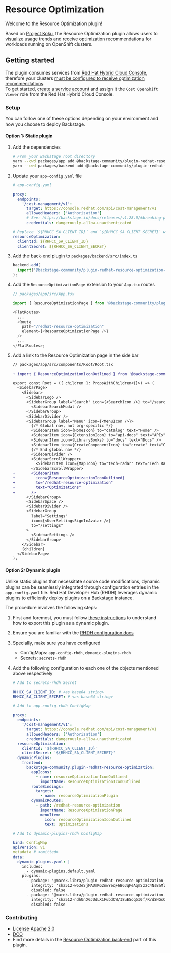 # Resource Optimization

Welcome to the Resource Optimization plugin!

Based on [Project Koku](https://github.com/project-koku/koku), the Resource Optimization plugin allows users to visualize usage trends and receive optimization recommendations for workloads running on OpenShift clusters.

## Getting started

The plugin consumes services from [Red Hat Hybrid Cloud Console](https://console.redhat.com/openshift/cost-management/optimizations), therefore your clusters [must be configured to receive optimization recommendations](https://docs.redhat.com/en/documentation/cost_management_service/1-latest/html-single/getting_started_with_resource_optimization_for_openshift/index).  
To get started, [create a service account](https://console.redhat.com/application-services/service-accounts) and assign it the `Cost OpenShift Viewer` role from the Red Hat Hybrid Cloud Console.

### Setup

You can follow one of these options depending on your environment and how you choose to deploy Backstage.

#### Option 1: Static plugin

1. Add the dependencies

   ```sh
   # From your Backstage root directory
   yarn --cwd packages/app add @backstage-community/plugin-redhat-resource-optimization
   yarn --cwd packages/backend add @backstage-community/plugin-redhat-resource-optimization-backend
   ```

1. Update your `app-config.yaml` file

   ```yaml
   # app-config.yaml

   proxy:
     endpoints:
       '/cost-management/v1':
         target: https://console.redhat.com/api/cost-management/v1
         allowedHeaders: ['Authorization']
         # See: https://backstage.io/docs/releases/v1.28.0/#breaking-proxy-backend-plugin-protected-by-default
         credentials: dangerously-allow-unauthenticated

   # Replace `${RHHCC_SA_CLIENT_ID}` and `${RHHCC_SA_CLIENT_SECRET}` with the service account credentials.
   resourceOptimization:
     clientId: ${RHHCC_SA_CLIENT_ID}
     clientSecret: ${RHHCC_SA_CLIENT_SECRET}
   ```

1. Add the back-end plugin to `packages/backend/src/index.ts`

   ```ts
   backend.add(
     import('@backstage-community/plugin-redhat-resource-optimization-backend'),
   );
   ```

1. Add the `ResourceOptimizationPage` extension to your `App.tsx` routes

   ```ts
   // packages/app/src/App.tsx

   import { ResourceOptimizationPage } from '@backstage-community/plugin-redhat-resource-optimization';

   <FlatRoutes>
     ...
     <Route
       path="/redhat-resource-optimization"
       element={<ResourceOptimizationPage />}
     />
     ...
   </FlatRoutes>;
   ```

1. Add a link to the Resource Optimization page in the side bar

   ```diff
   // packages/app/src/components/Root/Root.tsx

   + import { ResourceOptimizationIconOutlined } from '@backstage-community/plugin-redhat-resource-optimization';

   export const Root = ({ children }: PropsWithChildren<{}>) => (
     <SidebarPage>
       <Sidebar>
         <SidebarLogo />
         <SidebarGroup label="Search" icon={<SearchIcon />} to="/search">
           <SidebarSearchModal />
         </SidebarGroup>
         <SidebarDivider />
         <SidebarGroup label="Menu" icon={<MenuIcon />}>
           {/* Global nav, not org-specific */}
           <SidebarItem icon={HomeIcon} to="catalog" text="Home" />
           <SidebarItem icon={ExtensionIcon} to="api-docs" text="APIs" />
           <SidebarItem icon={LibraryBooks} to="docs" text="Docs" />
           <SidebarItem icon={CreateComponentIcon} to="create" text="Create..." />
           {/* End global nav */}
           <SidebarDivider />
           <SidebarScrollWrapper>
             <SidebarItem icon={MapIcon} to="tech-radar" text="Tech Radar" />
           </SidebarScrollWrapper>
   +       <SidebarItem
   +         icon={ResourceOptimizationIconOutlined}
   +         to="/redhat-resource-optimization"
   +         text="Optimizations"
   +       />
         </SidebarGroup>
         <SidebarSpace />
         <SidebarDivider />
         <SidebarGroup
           label="Settings"
           icon={<UserSettingsSignInAvatar />}
           to="/settings"
         >
           <SidebarSettings />
         </SidebarGroup>
       </Sidebar>
       {children}
     </SidebarPage>
   );
   ```

#### Option 2: Dynamic plugin

Unlike static plugins that necessitate source code modifications, dynamic plugins can be seamlessly integrated through configuration entries in the `app-config.yaml` file.
Red Hat Developer Hub (RHDH) leverages dynamic plugins to efficiently deploy plugins on a Backstage instance.

The procedure involves the following steps:

1. First and foremost, you must follow [these instructions](https://github.com/janus-idp/backstage-showcase/blob/main/docs/dynamic-plugins/export-derived-package.md) to understand how to export this plugin as a dynamic plugin.
1. Ensure you are familiar with the [RHDH configuration docs](https://docs.redhat.com/en/documentation/red_hat_developer_hub/1.3/html/administration_guide_for_red_hat_developer_hub/assembly-add-custom-app-file-openshift_admin-rhdh#proc-add-custom-app-config-file-ocp-operator_admin-rhdh)
1. Specially, make sure you have configured

   - ConfigMaps: `app-config-rhdh`, `dynamic-plugins-rhdh`
   - Secrets: `secrets-rhdh`

1. Add the following configuration to each one of the objects mentioned above respectively

   ```yaml
   # Add to secrets-rhdh Secret

   RHHCC_SA_CLIENT_ID: # <as base64 string>
   RHHCC_SA_CLIENT_SECRET: # <as base64 string>
   ```

   ```yaml
   # Add to app-config-rhdh ConfigMap

   proxy:
     endpoints:
       '/cost-management/v1':
         target: https://console.redhat.com/api/cost-management/v1
         allowedHeaders: ['Authorization']
         credentials: dangerously-allow-unauthenticated
     resourceOptimization:
       clientId: '${RHHCC_SA_CLIENT_ID}'
       clientSecret: '${RHHCC_SA_CLIENT_SECRET}'
     dynamicPlugins:
       frontend:
         backstage-community.plugin-redhat-resource-optimization:
           appIcons:
             - name: resourceOptimizationIconOutlined
               importName: ResourceOptimizationIconOutlined
           routeBindings:
             targets:
               - name: resourceOptimizationPlugin
           dynamicRoutes:
             - path: /redhat-resource-optimization
               importName: ResourceOptimizationPage
               menuItem:
                 icon: resourceOptimizationIconOutlined
                 text: Optimizations
   ```

   ```yaml
   # Add to dynamic-plugins-rhdh ConfigMap

   kind: ConfigMap
   apiVersion: v1
   metadata # <omitted>
   data:
     dynamic-plugins.yaml: |
       includes:
         - dynamic-plugins.default.yaml
       plugins:
         - package: '@marek.libra/plugin-redhat-resource-optimization-dynamic@1.0.1'
           integrity: 'sha512-w53eSjMAUmKG2nwYeq+6B63qPeAqmSz2C4NsBaMleV4A8ST05yht/UK2pgHJTpxtLo0CYSq/+plR3s47xhO0aQ=='
           disabled: false
         - package: '@marek.libra/plugin-redhat-resource-optimization-backend-dynamic@1.0.0'
           integrity: 'sha512-ndhUnXGJUdLX1FubdCW/I8uE5oq5I0f/R/dSNGsCqD6Y/Uvcja5y8DE8W8hI+t2GnnEttuxehmjTBbjAT7sQRQ=='
           disabled: false
   ```

### Contributing

- [License Apache 2.0](../../LICENSE.md)
- [DCO](../../DCO.md)
- Find more details in the [Resource Optimization back-end](../redhat-resource-optimization-backend/README.md) part of this plugin.
